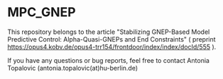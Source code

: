# MPC_GNEP

This repository belongs to the article "Stabilizing GNEP-Based Model Predictive Control: Alpha-Quasi-GNEPs and End Constraints" ( preprint https://opus4.kobv.de/opus4-trr154/frontdoor/index/index/docId/555 ).

If you have any questions or bug reports, feel free to contact Antonia Topalovic (antonia.topalovic(at)hu-berlin.de)
